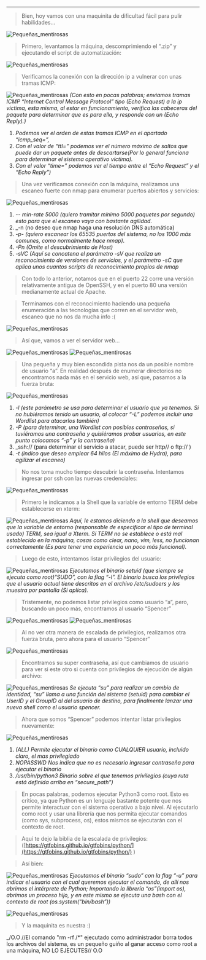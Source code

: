 

------------
>Bien, hoy vamos con una maquinita de dificultad fácil para pulir habilidades...

![Pequeñas_mentirosas](Attachments/Pequeñas_mentirosas.png)

>Primero, levantamos la máquina, descomprimiendo el “.zip” y ejecutando el script de automatización:

![Pequeñas_mentirosas](Attachments/Peque%C3%B1as_mentirosas%201.png)

>Verificamos la conexión con la dirección ip a vulnerar con unas tramas ICMP:

![Pequeñas_mentirosas](Attachments/Peque%C3%B1as_mentirosas%202.png)
_(Con esto en pocas palabras; enviamos tramas ICMP “Internet Control Message Protocol” tipo (Echo Request) a la ip victima, esta misma, al estar en funcionamiento, verifica las cabeceras del paquete para determinar que es para ella, y responde con un (Echo Reply).)_

1. _Podemos ver el orden de estas tramas ICMP en el apartado “icmp_seq=”,_
2. _Con el valor de “ttl=” podemos ver el número máximo de saltos que puede dar un paquete antes de descartarse(Por lo general funciona para determinar el sistema operativo víctima)._
3. _Con el valor “time=” podemos ver el tiempo entre el “Echo Request” y el “Echo Reply”)_

>Una vez verificamos conexión con la máquina, realizamos una escaneo fuerte con nmap para enumerar puertos abiertos y servicios:

![Pequeñas_mentirosas](Attachments/Peque%C3%B1as_mentirosas%203.png)
1. _-- min-rate 5000 (quiero tramitar mínimo 5000 paquetes por segundo) esto para que el escaneo vaya con bastante agilidad._
2. _-n (no deseo que nmap haga una resolución DNS automática)
3. _-p- (quiero escanear los 65535 puertos del sistema, no los 1000 más comunes, como normalmente hace nmap)._
4. _-Pn (Omite el descubrimiento de Host)_
5. _-sVC (Aquí se concatena el parámetro -sV que realiza un reconocimiento de versiones de servicios, y el parámetro -sC que aplica unos cuantos scripts de reconocimiento propios de nmap_

>Con todo lo anterior, notamos que en el puerto 22 corre una versión relativamente antigua de OpenSSH, y en el puerto 80 una versión medianamente actual de Apache.

>Terminamos con el reconocimiento haciendo una pequeña enumeración a las tecnologías que corren en el servidor web, escaneo que no nos da mucha info :(

![Pequeñas_mentirosas](Attachments/Peque%C3%B1as_mentirosas%204.png)

>Así que, vamos a ver el servidor web…

![Pequeñas_mentirosas](Attachments/Peque%C3%B1as_mentirosas%205.png)
![Pequeñas_mentirosas](Attachments/Peque%C3%B1as_mentirosas%206.png)

>Una pequeña y muy bien escondida pista nos da un posible nombre de usuario “a”. En realidad después de enumerar directorios no encontramos nada más en el servicio web, así que, pasamos a la fuerza bruta:

![Pequeñas_mentirosas](Attachments/Peque%C3%B1as_mentirosas%207.png)
1. _-l (este parámetro se usa para determinar el usuario que ya tenemos. Si no hubiéramos tenido un usuario, al colocar “-L” podemos incluir una Wordlist para atacarlos también)_
2. _-P (para determinar, una Wordlist con posibles contraseñas, si tuviéramos una contraseña y quisiéramos probar usuarios, en este punto colocamos “-p” y la contraseña)_
3. _ssh:// (para determinar el servicio a atacar, puede ser http// o ftp:// )
4. _-t (indico que deseo emplear 64 hilos (El máximo de Hydra), para agilizar el escaneo)_

>No nos toma mucho tiempo descubrir la contraseña. Intentamos ingresar por ssh con las nuevas credenciales:

![Pequeñas_mentirosas](Attachments/Peque%C3%B1as_mentirosas%208.png)

>Primero le indicamos a la Shell que la variable de entorno TERM debe establecerse en xterm:

![Pequeñas_mentirosas](Attachments/Peque%C3%B1as_mentirosas%209.png)
_Aquí, le estamos diciendo a la shell que deseamos que la variable de entorno (responsable de especificar el tipo de terminal usado) TERM, sea igual a Xterm._
_Sí TERM no se establece o está mal establecido en la máquina, cosas como clear, nano, vim, less, no funcionan correctamente (Es para tener una experiencia un poco más funcional)._

>Luego de esto, intentamos listar privilegios del usuario:

![Pequeñas_mentirosas](Attachments/Peque%C3%B1as_mentirosas%2010.png)
_Ejecutamos el binario setuid (que siempre se ejecuta como root)“SUDO”, con la flag “-l”. El binario busca los privilegios que el usuario actual tiene descritos en el archivo /etc/sudoers y los muestra por pantalla (Si aplica)._

>Tristemente, no podemos listar privilegios como usuario “a”, pero, buscando un poco más, encontramos al usuario “Spencer”

![Pequeñas_mentirosas](Attachments/Peque%C3%B1as_mentirosas%2011.png)
![Pequeñas_mentirosas](Attachments/Peque%C3%B1as_mentirosas%2012.png)

>Al no ver otra manera de escalada de privilegios, realizamos otra fuerza bruta, pero ahora para el usuario “Spencer”

![Pequeñas_mentirosas](Attachments/Peque%C3%B1as_mentirosas%2013.png)

>Encontramos su super contraseña, así que cambiamos de usuario para ver si este otro si cuenta con privilegios de ejecución de algún archivo:

![Pequeñas_mentirosas](Attachments/Peque%C3%B1as_mentirosas%2014.png)
_Se ejecuta “su” para realizar un cambio de identidad, “su” llama a una función del sistema (setuid) para cambiar el UserID y el GroupID al del usuario de destino, para finalmente lanzar una nueva shell como el usuario spencer._

>Ahora que somos “Spencer” podemos intentar listar privilegios nuevamente:

![Pequeñas_mentirosas](Attachments/Peque%C3%B1as_mentirosas%2015.png)
1. _(ALL) Permite ejecutar el binario como CUALQUIER usuario, incluido claro, el mas privilegiado_
2. _NOPASSWD Nos indica que no es necesario ingresar contraseña para ejecutar el binario_
3. _/usr/bin/python3 Binario sobre el que tenemos privilegios (cuya ruta está definida arriba en “secure_path”)_

>En pocas palabras, podemos ejecutar Python3 como root. Esto es crítico, ya que Python es un lenguaje bastante potente que nos permite interactuar con el sistema operativo a bajo nivel. Al ejecutarlo como root y usar una librería que nos permita ejecutar comandos (como sys, subprocess, os), estos mismos se ejecutarán con el contexto de root.

>Aquí te dejo la biblia de la escalada de privilegios: ([https://gtfobins.github.io/gtfobins/python/](https://gtfobins.github.io/gtfobins/python/) )

>Así bien:

![Pequeñas_mentirosas](Attachments/Peque%C3%B1as_mentirosas%2016.png)
_Ejecutamos el binario “sudo” con la flag “-u” para indicar el usuario con el cual queremos ejecutar el comando, de allí nos abrimos el intérprete de Python; Importando la librería “os”(import os), abrimos un proceso hijo, y en este mismo se ejecuta una bash con el contexto de root (os.system(“bin/bash”))_

![Pequeñas_mentirosas](Attachments/Peque%C3%B1as_mentirosas%2017.png)

>Y la maquinita es nuestra :)

_/O.O   //El comando "rm -rf /*" ejecutado como administrador borra todos los archivos del sistema, es un pequeño guiño al ganar acceso como root a una máquina, NO LO EJECUTES//   O.O
